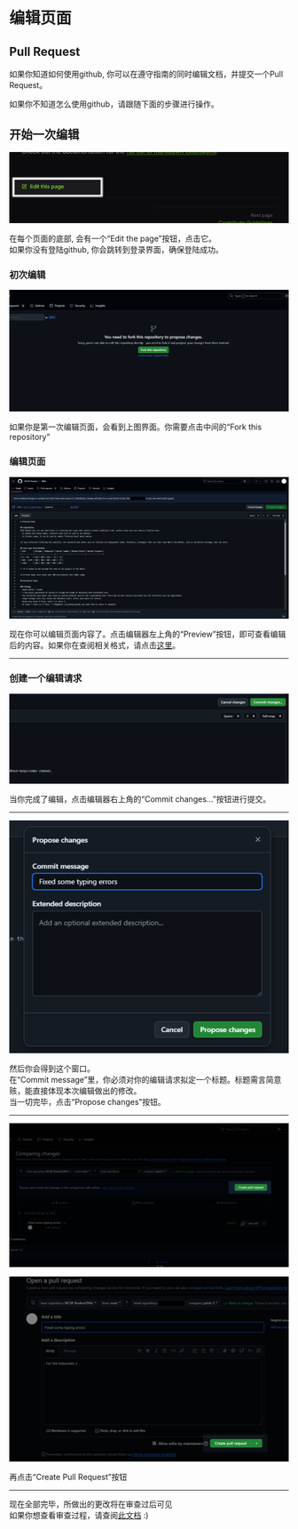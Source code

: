# 编辑页面

## Pull Request
如果你知道如何使用github, 你可以在遵守指南的同时编辑文档，并提交一个Pull Request。

如果你不知道怎么使用github，请跟随下面的步骤进行操作。

## 开始一次编辑
!["Edit this page" button at the bottom](./img/bottom.png)

在每个页面的底部, 会有一个“Edit the page”按钮，点击它。<br>
如果你没有登陆github, 你会跳转到登录界面，确保登陆成功。

### 初次编辑
![](./img/first_fork.png)

如果你是第一次编辑页面，会看到上图界面。你需要点击中间的“Fork this repository”

### 编辑页面
![](./img/edit.png)

现在你可以编辑页面内容了。点击编辑器左上角的“Preview”按钮，即可查看编辑后的内容。如果你在查阅相关格式，请点击[这里](./#markdown-format)。

---

### 创建一个编辑请求
![](./img/commit.png)

当你完成了编辑，点击编辑器右上角的“Commit changes...”按钮进行提交。

---

![](./img/create_commit.png)

然后你会得到这个窗口。<br>
在“Commit message”里，你必须对你的编辑请求拟定一个标题。标题需言简意赅，能直接体现本次编辑做出的修改。<br>
当一切完毕，点击“Propose changes”按钮。

---

![](./img/create_pull_request_1.png)

![](./img/create_pull_request_2.png)

再点击“Create Pull Request”按钮<br>

---

现在全部完毕，所做出的更改将在审查过后可见<br>
如果你想查看审查过程，请查阅[此文档](./review) :)
